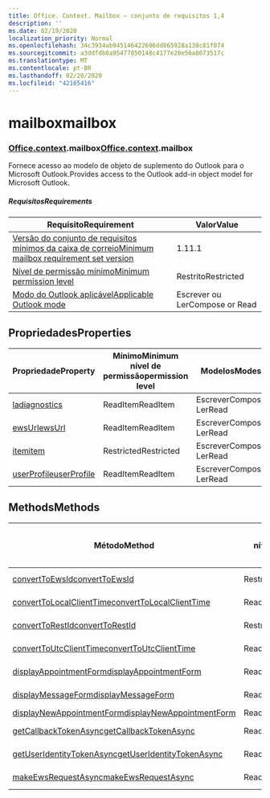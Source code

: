 ```yaml
---
title: Office. Context. Mailbox – conjunto de requisitos 1,4
description: ''
ms.date: 02/19/2020
localization_priority: Normal
ms.openlocfilehash: 34c3934ab945146422696dd865928a138c81f074
ms.sourcegitcommit: a3ddfdb8a95477850148c4177e20e56a8673517c
ms.translationtype: MT
ms.contentlocale: pt-BR
ms.lasthandoff: 02/20/2020
ms.locfileid: "42165416"
---
```

# <a name="mailbox"></a><span data-ttu-id="53827-102">mailbox</span><span class="sxs-lookup"><span data-stu-id="53827-102">mailbox</span></span>

### <a name="officecontextmailbox"></a><span data-ttu-id="53827-103">[Office](office.md)[.context](office.context.md).mailbox</span><span class="sxs-lookup"><span data-stu-id="53827-103">[Office](office.md)[.context](office.context.md).mailbox</span></span>

<span data-ttu-id="53827-104">Fornece acesso ao modelo de objeto de suplemento do Outlook para o Microsoft Outlook.</span><span class="sxs-lookup"><span data-stu-id="53827-104">Provides access to the Outlook add-in object model for Microsoft Outlook.</span></span>

##### <a name="requirements"></a><span data-ttu-id="53827-105">Requisitos</span><span class="sxs-lookup"><span data-stu-id="53827-105">Requirements</span></span>

|<span data-ttu-id="53827-106">Requisito</span><span class="sxs-lookup"><span data-stu-id="53827-106">Requirement</span></span>| <span data-ttu-id="53827-107">Valor</span><span class="sxs-lookup"><span data-stu-id="53827-107">Value</span></span>|
|---|---|
|[<span data-ttu-id="53827-108">Versão do conjunto de requisitos mínimos da caixa de correio</span><span class="sxs-lookup"><span data-stu-id="53827-108">Minimum mailbox requirement set version</span></span>](../../requirement-sets/outlook-api-requirement-sets.md)| <span data-ttu-id="53827-109">1.1</span><span class="sxs-lookup"><span data-stu-id="53827-109">1.1</span></span>|
|[<span data-ttu-id="53827-110">Nível de permissão mínimo</span><span class="sxs-lookup"><span data-stu-id="53827-110">Minimum permission level</span></span>](../../../outlook/understanding-outlook-add-in-permissions.md)| <span data-ttu-id="53827-111">Restrito</span><span class="sxs-lookup"><span data-stu-id="53827-111">Restricted</span></span>|
|[<span data-ttu-id="53827-112">Modo do Outlook aplicável</span><span class="sxs-lookup"><span data-stu-id="53827-112">Applicable Outlook mode</span></span>](../../../outlook/outlook-add-ins-overview.md#extension-points)| <span data-ttu-id="53827-113">Escrever ou Ler</span><span class="sxs-lookup"><span data-stu-id="53827-113">Compose or Read</span></span>|

## <a name="properties"></a><span data-ttu-id="53827-114">Propriedades</span><span class="sxs-lookup"><span data-stu-id="53827-114">Properties</span></span>

| <span data-ttu-id="53827-115">Propriedade</span><span class="sxs-lookup"><span data-stu-id="53827-115">Property</span></span> | <span data-ttu-id="53827-116">Mínimo</span><span class="sxs-lookup"><span data-stu-id="53827-116">Minimum</span></span><br><span data-ttu-id="53827-117">nível de permissão</span><span class="sxs-lookup"><span data-stu-id="53827-117">permission level</span></span> | <span data-ttu-id="53827-118">Modelos</span><span class="sxs-lookup"><span data-stu-id="53827-118">Modes</span></span> | <span data-ttu-id="53827-119">Tipo de retorno</span><span class="sxs-lookup"><span data-stu-id="53827-119">Return type</span></span> | <span data-ttu-id="53827-120">Mínimo</span><span class="sxs-lookup"><span data-stu-id="53827-120">Minimum</span></span><br><span data-ttu-id="53827-121">conjunto de requisitos</span><span class="sxs-lookup"><span data-stu-id="53827-121">requirement set</span></span> |
|---|---|---|---|:---:|
| [<span data-ttu-id="53827-122">la</span><span class="sxs-lookup"><span data-stu-id="53827-122">diagnostics</span></span>](/javascript/api/outlook/office.mailbox?view=outlook-js-1.4#diagnostics) | <span data-ttu-id="53827-123">ReadItem</span><span class="sxs-lookup"><span data-stu-id="53827-123">ReadItem</span></span> | <span data-ttu-id="53827-124">Escrever</span><span class="sxs-lookup"><span data-stu-id="53827-124">Compose</span></span><br><span data-ttu-id="53827-125">Ler</span><span class="sxs-lookup"><span data-stu-id="53827-125">Read</span></span> | [<span data-ttu-id="53827-126">La</span><span class="sxs-lookup"><span data-stu-id="53827-126">Diagnostics</span></span>](/javascript/api/outlook/office.diagnostics?view=outlook-js-1.4) | [<span data-ttu-id="53827-127">1.1</span><span class="sxs-lookup"><span data-stu-id="53827-127">1.1</span></span>](../requirement-set-1.1/outlook-requirement-set-1.1.md) |
| [<span data-ttu-id="53827-128">ewsUrl</span><span class="sxs-lookup"><span data-stu-id="53827-128">ewsUrl</span></span>](/javascript/api/outlook/office.mailbox?view=outlook-js-1.4#ewsurl) | <span data-ttu-id="53827-129">ReadItem</span><span class="sxs-lookup"><span data-stu-id="53827-129">ReadItem</span></span> | <span data-ttu-id="53827-130">Escrever</span><span class="sxs-lookup"><span data-stu-id="53827-130">Compose</span></span><br><span data-ttu-id="53827-131">Ler</span><span class="sxs-lookup"><span data-stu-id="53827-131">Read</span></span> | <span data-ttu-id="53827-132">String</span><span class="sxs-lookup"><span data-stu-id="53827-132">String</span></span> | [<span data-ttu-id="53827-133">1.1</span><span class="sxs-lookup"><span data-stu-id="53827-133">1.1</span></span>](../requirement-set-1.1/outlook-requirement-set-1.1.md) |
| [<span data-ttu-id="53827-134">item</span><span class="sxs-lookup"><span data-stu-id="53827-134">item</span></span>](office.context.mailbox.item.md) | <span data-ttu-id="53827-135">Restricted</span><span class="sxs-lookup"><span data-stu-id="53827-135">Restricted</span></span> | <span data-ttu-id="53827-136">Escrever</span><span class="sxs-lookup"><span data-stu-id="53827-136">Compose</span></span><br><span data-ttu-id="53827-137">Ler</span><span class="sxs-lookup"><span data-stu-id="53827-137">Read</span></span> | [<span data-ttu-id="53827-138">Item</span><span class="sxs-lookup"><span data-stu-id="53827-138">Item</span></span>](/javascript/api/outlook/office.item?view=outlook-js-1.4) | [<span data-ttu-id="53827-139">1.1</span><span class="sxs-lookup"><span data-stu-id="53827-139">1.1</span></span>](../requirement-set-1.1/outlook-requirement-set-1.1.md) |
| [<span data-ttu-id="53827-140">userProfile</span><span class="sxs-lookup"><span data-stu-id="53827-140">userProfile</span></span>](/javascript/api/outlook/office.mailbox?view=outlook-js-1.4#userprofile) | <span data-ttu-id="53827-141">ReadItem</span><span class="sxs-lookup"><span data-stu-id="53827-141">ReadItem</span></span> | <span data-ttu-id="53827-142">Escrever</span><span class="sxs-lookup"><span data-stu-id="53827-142">Compose</span></span><br><span data-ttu-id="53827-143">Ler</span><span class="sxs-lookup"><span data-stu-id="53827-143">Read</span></span> | [<span data-ttu-id="53827-144">UserProfile</span><span class="sxs-lookup"><span data-stu-id="53827-144">UserProfile</span></span>](/javascript/api/outlook/office.userprofile?view=outlook-js-1.4) | [<span data-ttu-id="53827-145">1.1</span><span class="sxs-lookup"><span data-stu-id="53827-145">1.1</span></span>](../requirement-set-1.1/outlook-requirement-set-1.1.md) |

## <a name="methods"></a><span data-ttu-id="53827-146">Methods</span><span class="sxs-lookup"><span data-stu-id="53827-146">Methods</span></span>

| <span data-ttu-id="53827-147">Método</span><span class="sxs-lookup"><span data-stu-id="53827-147">Method</span></span> | <span data-ttu-id="53827-148">Mínimo</span><span class="sxs-lookup"><span data-stu-id="53827-148">Minimum</span></span><br><span data-ttu-id="53827-149">nível de permissão</span><span class="sxs-lookup"><span data-stu-id="53827-149">permission level</span></span> | <span data-ttu-id="53827-150">Modelos</span><span class="sxs-lookup"><span data-stu-id="53827-150">Modes</span></span> | <span data-ttu-id="53827-151">Mínimo</span><span class="sxs-lookup"><span data-stu-id="53827-151">Minimum</span></span><br><span data-ttu-id="53827-152">conjunto de requisitos</span><span class="sxs-lookup"><span data-stu-id="53827-152">requirement set</span></span> |
|---|---|---|:---:|
| [<span data-ttu-id="53827-153">convertToEwsId</span><span class="sxs-lookup"><span data-stu-id="53827-153">convertToEwsId</span></span>](/javascript/api/outlook/office.mailbox?view=outlook-js-1.4#converttoewsid-itemid--restversion-) | <span data-ttu-id="53827-154">Restricted</span><span class="sxs-lookup"><span data-stu-id="53827-154">Restricted</span></span> | <span data-ttu-id="53827-155">Escrever</span><span class="sxs-lookup"><span data-stu-id="53827-155">Compose</span></span><br><span data-ttu-id="53827-156">Ler</span><span class="sxs-lookup"><span data-stu-id="53827-156">Read</span></span> | [<span data-ttu-id="53827-157">1.3</span><span class="sxs-lookup"><span data-stu-id="53827-157">1.3</span></span>](../requirement-set-1.3/outlook-requirement-set-1.3.md) |
| [<span data-ttu-id="53827-158">convertToLocalClientTime</span><span class="sxs-lookup"><span data-stu-id="53827-158">convertToLocalClientTime</span></span>](/javascript/api/outlook/office.mailbox?view=outlook-js-1.4#converttolocalclienttime-timevalue-) | <span data-ttu-id="53827-159">ReadItem</span><span class="sxs-lookup"><span data-stu-id="53827-159">ReadItem</span></span> | <span data-ttu-id="53827-160">Escrever</span><span class="sxs-lookup"><span data-stu-id="53827-160">Compose</span></span><br><span data-ttu-id="53827-161">Ler</span><span class="sxs-lookup"><span data-stu-id="53827-161">Read</span></span> | [<span data-ttu-id="53827-162">1.1</span><span class="sxs-lookup"><span data-stu-id="53827-162">1.1</span></span>](../requirement-set-1.1/outlook-requirement-set-1.1.md) |
| [<span data-ttu-id="53827-163">convertToRestId</span><span class="sxs-lookup"><span data-stu-id="53827-163">convertToRestId</span></span>](/javascript/api/outlook/office.mailbox?view=outlook-js-1.4#converttorestid-itemid--restversion-) | <span data-ttu-id="53827-164">Restricted</span><span class="sxs-lookup"><span data-stu-id="53827-164">Restricted</span></span> | <span data-ttu-id="53827-165">Escrever</span><span class="sxs-lookup"><span data-stu-id="53827-165">Compose</span></span><br><span data-ttu-id="53827-166">Ler</span><span class="sxs-lookup"><span data-stu-id="53827-166">Read</span></span> | [<span data-ttu-id="53827-167">1.3</span><span class="sxs-lookup"><span data-stu-id="53827-167">1.3</span></span>](../requirement-set-1.3/outlook-requirement-set-1.3.md) |
| [<span data-ttu-id="53827-168">convertToUtcClientTime</span><span class="sxs-lookup"><span data-stu-id="53827-168">convertToUtcClientTime</span></span>](/javascript/api/outlook/office.mailbox?view=outlook-js-1.4#converttoutcclienttime-input-) | <span data-ttu-id="53827-169">ReadItem</span><span class="sxs-lookup"><span data-stu-id="53827-169">ReadItem</span></span> | <span data-ttu-id="53827-170">Escrever</span><span class="sxs-lookup"><span data-stu-id="53827-170">Compose</span></span><br><span data-ttu-id="53827-171">Ler</span><span class="sxs-lookup"><span data-stu-id="53827-171">Read</span></span> | [<span data-ttu-id="53827-172">1.1</span><span class="sxs-lookup"><span data-stu-id="53827-172">1.1</span></span>](../requirement-set-1.1/outlook-requirement-set-1.1.md) |
| [<span data-ttu-id="53827-173">displayAppointmentForm</span><span class="sxs-lookup"><span data-stu-id="53827-173">displayAppointmentForm</span></span>](/javascript/api/outlook/office.mailbox?view=outlook-js-1.4#displayappointmentform-itemid-) | <span data-ttu-id="53827-174">ReadItem</span><span class="sxs-lookup"><span data-stu-id="53827-174">ReadItem</span></span> | <span data-ttu-id="53827-175">Escrever</span><span class="sxs-lookup"><span data-stu-id="53827-175">Compose</span></span><br><span data-ttu-id="53827-176">Ler</span><span class="sxs-lookup"><span data-stu-id="53827-176">Read</span></span> | [<span data-ttu-id="53827-177">1.1</span><span class="sxs-lookup"><span data-stu-id="53827-177">1.1</span></span>](../requirement-set-1.1/outlook-requirement-set-1.1.md) |
| [<span data-ttu-id="53827-178">displayMessageForm</span><span class="sxs-lookup"><span data-stu-id="53827-178">displayMessageForm</span></span>](/javascript/api/outlook/office.mailbox?view=outlook-js-1.4#displaymessageform-itemid-) | <span data-ttu-id="53827-179">ReadItem</span><span class="sxs-lookup"><span data-stu-id="53827-179">ReadItem</span></span> | <span data-ttu-id="53827-180">Escrever</span><span class="sxs-lookup"><span data-stu-id="53827-180">Compose</span></span><br><span data-ttu-id="53827-181">Ler</span><span class="sxs-lookup"><span data-stu-id="53827-181">Read</span></span> | [<span data-ttu-id="53827-182">1.1</span><span class="sxs-lookup"><span data-stu-id="53827-182">1.1</span></span>](../requirement-set-1.1/outlook-requirement-set-1.1.md) |
| [<span data-ttu-id="53827-183">displayNewAppointmentForm</span><span class="sxs-lookup"><span data-stu-id="53827-183">displayNewAppointmentForm</span></span>](/javascript/api/outlook/office.mailbox?view=outlook-js-1.4#displaynewappointmentform-parameters-) | <span data-ttu-id="53827-184">ReadItem</span><span class="sxs-lookup"><span data-stu-id="53827-184">ReadItem</span></span> | <span data-ttu-id="53827-185">Ler</span><span class="sxs-lookup"><span data-stu-id="53827-185">Read</span></span> | [<span data-ttu-id="53827-186">1.1</span><span class="sxs-lookup"><span data-stu-id="53827-186">1.1</span></span>](../requirement-set-1.1/outlook-requirement-set-1.1.md) |
| [<span data-ttu-id="53827-187">getCallbackTokenAsync</span><span class="sxs-lookup"><span data-stu-id="53827-187">getCallbackTokenAsync</span></span>](/javascript/api/outlook/office.mailbox?view=outlook-js-1.4#getcallbacktokenasync-callback--usercontext-) | <span data-ttu-id="53827-188">ReadItem</span><span class="sxs-lookup"><span data-stu-id="53827-188">ReadItem</span></span> | <span data-ttu-id="53827-189">Escrever</span><span class="sxs-lookup"><span data-stu-id="53827-189">Compose</span></span><br><span data-ttu-id="53827-190">Ler</span><span class="sxs-lookup"><span data-stu-id="53827-190">Read</span></span> | [<span data-ttu-id="53827-191">1.3</span><span class="sxs-lookup"><span data-stu-id="53827-191">1.3</span></span>](../requirement-set-1.3/outlook-requirement-set-1.3.md)<br>[<span data-ttu-id="53827-192">1.1</span><span class="sxs-lookup"><span data-stu-id="53827-192">1.1</span></span>](../requirement-set-1.1/outlook-requirement-set-1.1.md) |
| [<span data-ttu-id="53827-193">getUserIdentityTokenAsync</span><span class="sxs-lookup"><span data-stu-id="53827-193">getUserIdentityTokenAsync</span></span>](/javascript/api/outlook/office.mailbox?view=outlook-js-1.4#getuseridentitytokenasync-callback--usercontext-) | <span data-ttu-id="53827-194">ReadItem</span><span class="sxs-lookup"><span data-stu-id="53827-194">ReadItem</span></span> | <span data-ttu-id="53827-195">Escrever</span><span class="sxs-lookup"><span data-stu-id="53827-195">Compose</span></span><br><span data-ttu-id="53827-196">Ler</span><span class="sxs-lookup"><span data-stu-id="53827-196">Read</span></span> | [<span data-ttu-id="53827-197">1.1</span><span class="sxs-lookup"><span data-stu-id="53827-197">1.1</span></span>](../requirement-set-1.1/outlook-requirement-set-1.1.md) |
| [<span data-ttu-id="53827-198">makeEwsRequestAsync</span><span class="sxs-lookup"><span data-stu-id="53827-198">makeEwsRequestAsync</span></span>](/javascript/api/outlook/office.mailbox?view=outlook-js-1.4#makeewsrequestasync-data--callback--usercontext-) | <span data-ttu-id="53827-199">ReadWriteMailbox</span><span class="sxs-lookup"><span data-stu-id="53827-199">ReadWriteMailbox</span></span> | <span data-ttu-id="53827-200">Escrever</span><span class="sxs-lookup"><span data-stu-id="53827-200">Compose</span></span><br><span data-ttu-id="53827-201">Ler</span><span class="sxs-lookup"><span data-stu-id="53827-201">Read</span></span> | [<span data-ttu-id="53827-202">1.1</span><span class="sxs-lookup"><span data-stu-id="53827-202">1.1</span></span>](../requirement-set-1.1/outlook-requirement-set-1.1.md) |
